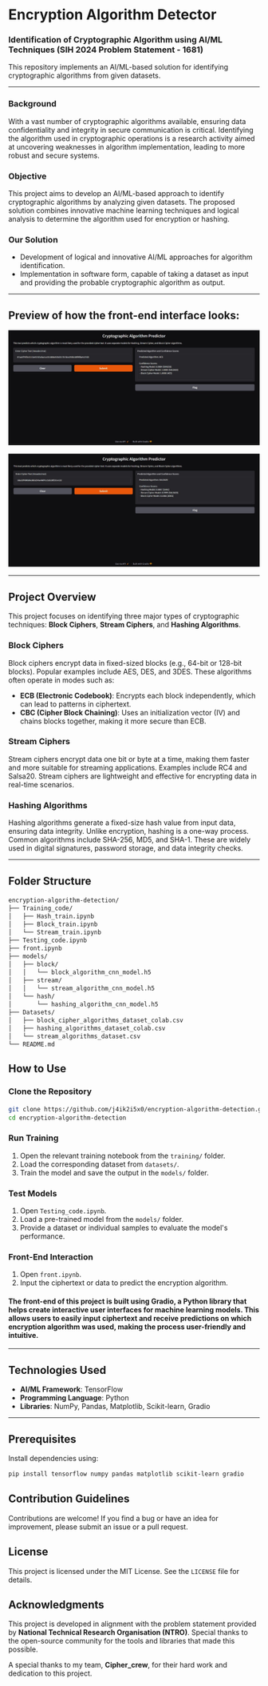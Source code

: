 # Encryption Algorithm Detector

### Identification of Cryptographic Algorithm using AI/ML Techniques (SIH 2024 Problem Statement - 1681)
This repository implements an AI/ML-based solution for identifying cryptographic algorithms from given datasets. 

---

### Background
With a vast number of cryptographic algorithms available, ensuring data confidentiality and integrity in secure communication is critical. Identifying the algorithm used in cryptographic operations is a research activity aimed at uncovering weaknesses in algorithm implementation, leading to more robust and secure systems.

### Objective
This project aims to develop an AI/ML-based approach to identify cryptographic algorithms by analyzing given datasets. The proposed solution combines innovative machine learning techniques and logical analysis to determine the algorithm used for encryption or hashing.

### Our Solution
- Development of logical and innovative AI/ML approaches for algorithm identification.
- Implementation in software form, capable of taking a dataset as input and providing the probable cryptographic algorithm as output.

---

## Preview of how the front-end interface looks:

![Output 1](img/op-1.jpg)

![Output 2](img/op-2.jpg)

---


## Project Overview

This project focuses on identifying three major types of cryptographic techniques: **Block Ciphers**, **Stream Ciphers**, and **Hashing Algorithms**. 

### Block Ciphers
Block ciphers encrypt data in fixed-sized blocks (e.g., 64-bit or 128-bit blocks). Popular examples include AES, DES, and 3DES. These algorithms often operate in modes such as:
- **ECB (Electronic Codebook)**: Encrypts each block independently, which can lead to patterns in ciphertext.
- **CBC (Cipher Block Chaining)**: Uses an initialization vector (IV) and chains blocks together, making it more secure than ECB.

### Stream Ciphers
Stream ciphers encrypt data one bit or byte at a time, making them faster and more suitable for streaming applications. Examples include RC4 and Salsa20. Stream ciphers are lightweight and effective for encrypting data in real-time scenarios.

### Hashing Algorithms
Hashing algorithms generate a fixed-size hash value from input data, ensuring data integrity. Unlike encryption, hashing is a one-way process. Common algorithms include SHA-256, MD5, and SHA-1. These are widely used in digital signatures, password storage, and data integrity checks.

---

## Folder Structure

```plaintext
encryption-algorithm-detection/
├── Training_code/
│   ├── Hash_train.ipynb           
│   ├── Block_train.ipynb          
│   └── Stream_train.ipynb         
├── Testing_code.ipynb             
├── front.ipynb                   
├── models/
│   ├── block/
│   │   └── block_algorithm_cnn_model.h5       
│   ├── stream/
│   │   └── stream_algorithm_cnn_model.h5     
│   └── hash/
│       └── hashing_algorithm_cnn_model.h5     
├── Datasets/
│   ├── block_cipher_algorithms_dataset_colab.csv
│   ├── hashing_algorithms_dataset_colab.csv     
│   └── stream_algorithms_dataset.csv             
└── README.md
```


## How to Use
### Clone the Repository
```bash
git clone https://github.com/j4ik2i5x0/encryption-algorithm-detection.git
cd encryption-algorithm-detection
```

### Run Training
1. Open the relevant training notebook from the `training/` folder.
2. Load the corresponding dataset from `datasets/`.
3. Train the model and save the output in the `models/` folder.

### Test Models
1. Open `Testing_code.ipynb`.
2. Load a pre-trained model from the `models/` folder.
3. Provide a dataset or individual samples to evaluate the model's performance.

### Front-End Interaction
1. Open `front.ipynb`.
2. Input the ciphertext or data to predict the encryption algorithm.
   
#### The front-end of this project is built using Gradio, a Python library that helps create interactive user interfaces for machine learning models. This allows users to easily input ciphertext and receive predictions on which encryption algorithm was used, making the process user-friendly and intuitive.
---

## Technologies Used
- **AI/ML Framework**: TensorFlow
- **Programming Language**: Python
- **Libraries**: NumPy, Pandas, Matplotlib, Scikit-learn, Gradio


---

## Prerequisites
Install dependencies using:
```bash
pip install tensorflow numpy pandas matplotlib scikit-learn gradio
```

## Contribution Guidelines
Contributions are welcome! If you find a bug or have an idea for improvement, please submit an issue or a pull request.

## License
This project is licensed under the MIT License. See the `LICENSE` file for details.

## Acknowledgments
This project is developed in alignment with the problem statement provided by **National Technical Research Organisation (NTRO)**. Special thanks to the open-source community for the tools and libraries that made this possible.

A special thanks to my team, **Cipher_crew**, for their hard work and dedication to this project.






